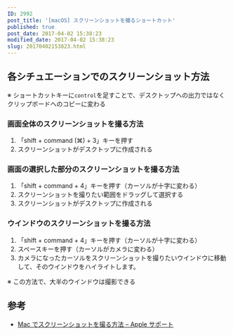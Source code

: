 ```yaml
---
ID: 2992
post_title: '[macOS] スクリーンショットを撮るショートカット'
published: true
post_date: 2017-04-02 15:38:23
modified_date: 2017-04-02 15:38:23
slug: 20170402153823.html
---
```

<h2>各シチュエーションでのスクリーンショット方法</h2>
<p>※ ショートカットキーに<code>control</code>を足すことで、デスクトップへの出力ではなくクリップボードへのコピーに変わる</p>
<h3>画面全体のスクリーンショットを撮る方法</h3>
<ol>
<li>「shift + command (⌘) + 3」キーを押す</li>
<li>スクリーンショットがデスクトップに作成される</li>
</ol>
<h3>画面の選択した部分のスクリーンショットを撮る方法</h3>
<ol>
<li>「shift + command + 4」キーを押す（カーソルが十字に変わる）</li>
<li>スクリーンショットを撮りたい範囲をドラッグして選択する</li>
<li>スクリーンショットがデスクトップに作成される</li>
</ol>
<h3>ウインドウのスクリーンショットを撮る方法</h3>
<ol>
<li>「shift + command + 4」キーを押す（カーソルが十字に変わる）</li>
<li>スペースキーを押す（カーソルがカメラに変わる）</li>
<li>カメラになったカーソルをスクリーンショットを撮りたいウインドウに移動して、そのウインドウをハイライトします。</li>
</ol>
<p class="text-info">※ この方法で、大半のウインドウは撮影できる</p>
<h2>参考</h2>
<ul>
<li><a href="https://support.apple.com/ja-jp/HT201361">Mac でスクリーンショットを撮る方法 &#8211; Apple サポート</a></li>
</ul>